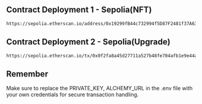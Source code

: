 
## Contract Deployment 1 - Sepolia(NFT)

```
https://sepolia.etherscan.io/address/0x19299fB44c732994f5D87F2481f37A63f9528e08

```


## Contract Deployment 2 - Sepolia(Upgrade)


```
https://sepolia.etherscan.io/tx/0x0f2fa8a45d27711a527b48fe704afb1e9e44a2edb1361bf0237fc58cb5523c24
```
 ## Remember
Make sure to replace the PRIVATE_KEY, ALCHEMY_URL  in the .env file with your own credentials for secure transaction handling.